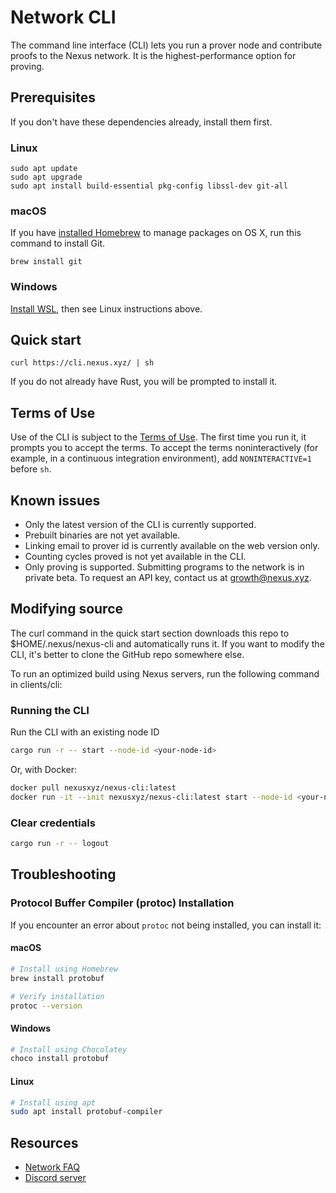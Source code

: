 # Network CLI

The command line interface (CLI) lets you run a prover node and contribute proofs to the Nexus network.
It is the highest-performance option for proving.

## Prerequisites

If you don't have these dependencies already, install them first.

### Linux

```
sudo apt update
sudo apt upgrade
sudo apt install build-essential pkg-config libssl-dev git-all
```

### macOS

If you have [installed Homebrew](https://brew.sh/) to manage packages on OS X,
run this command to install Git.

```
brew install git
```

### Windows

[Install WSL](https://learn.microsoft.com/en-us/windows/wsl/install),
then see Linux instructions above.

## Quick start

```
curl https://cli.nexus.xyz/ | sh
```

If you do not already have Rust, you will be prompted to install it.

## Terms of Use

Use of the CLI is subject to the [Terms of Use](https://nexus.xyz/terms-of-use).
The first time you run it, it prompts you to accept the terms. To accept the terms
noninteractively (for example, in a continuous integration environment),
add `NONINTERACTIVE=1` before `sh`.

## Known issues

* Only the latest version of the CLI is currently supported.
* Prebuilt binaries are not yet available.
* Linking email to prover id is currently available on the web version only.
* Counting cycles proved is not yet available in the CLI.
* Only proving is supported. Submitting programs to the network is in private beta.
  To request an API key, contact us at growth@nexus.xyz.

## Modifying source

The curl command in the quick start section downloads this repo to $HOME/.nexus/nexus-cli
and automatically runs it. If you want to modify the CLI, it's better to clone the GitHub
repo somewhere else.

To run an optimized build using Nexus servers, run the following command in clients/cli:

### Running the CLI

Run the CLI with an existing node ID

```sh
cargo run -r -- start --node-id <your-node-id> 
```

Or, with Docker:

```bash
docker pull nexusxyz/nexus-cli:latest
docker run -it --init nexusxyz/nexus-cli:latest start --node-id <your-node-id>
```

### Clear credentials

```sh
cargo run -r -- logout
```

## Troubleshooting

### Protocol Buffer Compiler (protoc) Installation

If you encounter an error about `protoc` not being installed, you can install it:

#### macOS

```bash
# Install using Homebrew
brew install protobuf

# Verify installation
protoc --version
```

#### Windows

```bash
# Install using Chocolatey
choco install protobuf
```

#### Linux

```bash
# Install using apt
sudo apt install protobuf-compiler
```

## Resources

* [Network FAQ](https://nexus.xyz/network#network-faqs)
* [Discord server](https://discord.gg/nexus-xyz)
